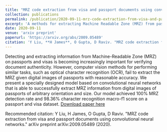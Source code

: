 ```yaml
---
title: "MRZ code extraction from visa and passport documents using convolutional neural networks"
collection: publications
permalink: /publication/2020-09-11-mrz-code-extraction-from-visa-and-passport-documents-using-convolutional-neural-networks
excerpt: 'A methods for extracting Machine Readable Zone (MRZ) from passport and visa documents'
date: 2020-09-11
venue: 'arxiv preprint'
paperurl: 'https://arxiv.org/abs/2009.05489'
citation: 'Y Liu, **H James**, O Gupta, D Raviv. "MRZ code extraction from visa and passport documents using convolutional neural networks." arXiv preprint arXiv:2009.05489 (2020).'
---
```

Detecting and extracting information from Machine-Readable Zone (MRZ) on passports and visas is becoming increasingly important for verifying document authenticity. However, computer vision methods for performing similar tasks, such as optical character recognition (OCR), fail to extract the MRZ given digital images of passports with reasonable accuracy. We present a specially designed model based on convolutional neural networks that is able to successfully extract MRZ information from digital images of passports of arbitrary orientation and size. Our model achieved 100% MRZ detection rate and 98.36% character recognition macro-f1 score on a passport and visa dataset.
[Download paper here](https://arxiv.org/pdf/2009.05489)

Recommended citation: Y Liu, H James, O Gupta, D Raviv. "MRZ code extraction from visa and passport documents using convolutional neural networks." arXiv preprint arXiv:2009.05489 (2020).
